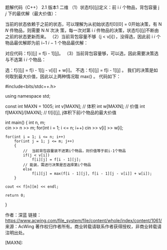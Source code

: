 题解代码（C++）
2.1 版本1 二维
（1）状态f[i][j]定义：前 i
𝑖
 个物品，背包容量 j
𝑗
 下的最优解（最大价值）：

当前的状态依赖于之前的状态，可以理解为从初始状态f[0][0] = 0开始决策，有 N
𝑁
 件物品，则需要 N
𝑁
 次决 策，每一次对第 i
𝑖
 件物品的决策，状态f[i][j]不断由之前的状态更新而来。
（2）当前背包容量不够（j < v[i]），没得选，因此前 i
𝑖
 个物品最优解即为前 i−1
𝑖
−
1
 个物品最优解：

对应代码：f[i][j] = f[i - 1][j]。
（3）当前背包容量够，可以选，因此需要决策选与不选第 i
𝑖
 个物品：

选：f[i][j] = f[i - 1][j - v[i]] + w[i]。
不选：f[i][j] = f[i - 1][j] 。
我们的决策是如何取到最大价值，因此以上两种情况取 max() 。
代码如下：

#include<bits/stdc++.h>

using namespace std;

const int MAXN = 1005;
int v[MAXN];    // 体积
int w[MAXN];    // 价值 
int f[MAXN]/[MAXN];  // f/[i][j], j体积下前i个物品的最大价值 

int main() 
{
    int n, m;   
    cin >> n >> m;
    for(int i = 1; i <= n; i++) 
        cin >> v[i] >> w[i];

    for(int i = 1; i <= n; i++) 
        for(int j = 1; j <= m; j++)
        {
            //  当前背包容量装不进第i个物品，则价值等于前i-1个物品
            if(j < v[i]) 
                f[i][j] = f[i - 1][j];
            // 能装，需进行决策是否选择第i个物品
            else    
                f[i][j] = max(f[i - 1][j], f[i - 1][j - v[i]] + w[i]);
        }           
    
    cout << f[n][m] << endl;
    
    return 0;
}

作者：深蓝
链接：https://www.acwing.com/file_system/file/content/whole/index/content/1061/
来源：AcWing
著作权归作者所有。商业转载请联系作者获得授权，非商业转载请注明出处。

[MAXN]: 